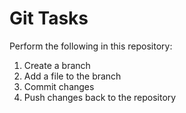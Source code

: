 # Git Tasks

Perform the following in this repository:

1. Create a branch
2. Add a file to the branch
3. Commit changes
4. Push changes back to the repository
